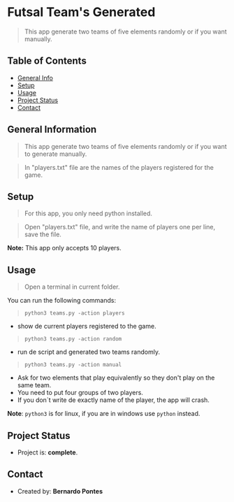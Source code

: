 # Futsal Team's Generated
> This app generate two teams of five elements randomly or if you want manually.

## Table of Contents
* [General Info](#general-information)
* [Setup](#setup)
* [Usage](#usage)
* [Project Status](#project-status)
* [Contact](#contact)

## General Information
> This app generate two teams of five elements randomly or if you want to generate manually.

> In "players.txt" file are the names of the players registered for the game.

## Setup
> For this app, you only need python installed.

> Open "players.txt" file, and write the name of players one per line, save the file.

__Note:__ This app only accepts 10 players.


## Usage
> Open a terminal in current folder.

You can run the following commands:

> `python3 teams.py -action players` 
- show de current players registered to the game.


> `python3 teams.py -action random` 
- run de script and generated two teams randomly.


> `python3 teams.py -action manual` 
- Ask for two elements that play equivalently so they don't play on the same team. 
- You need to put four groups of two players.
- If you don´t write de exactly name of the player, the app will crash.

__Note__: `python3` is for linux, if you are in windows use `python` instead.

## Project Status
- Project is: __complete__.

## Contact
- Created by: __Bernardo Pontes__